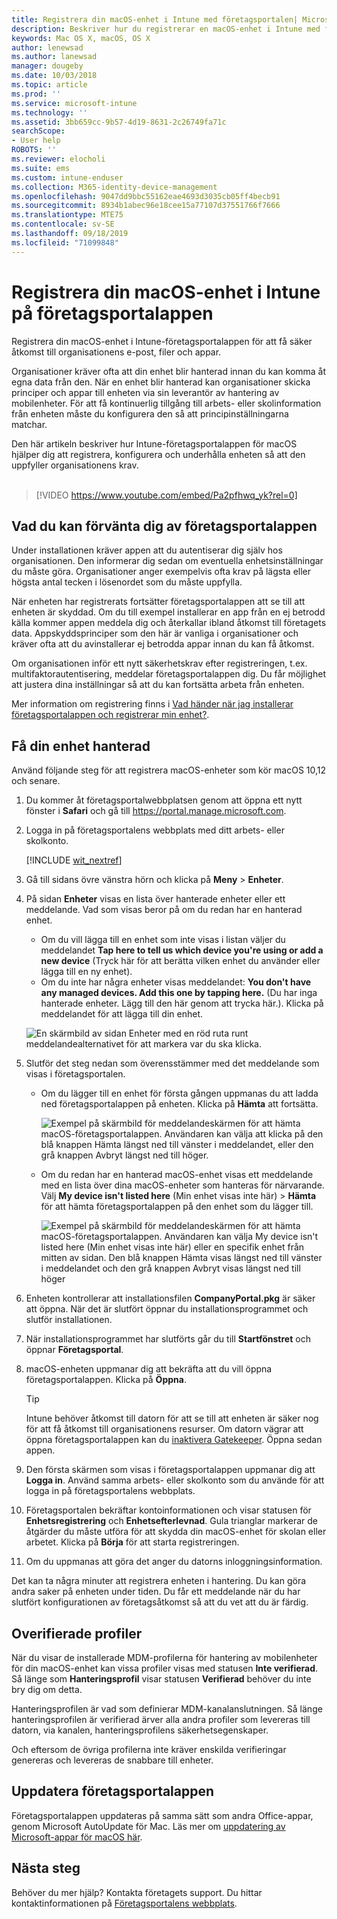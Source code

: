 ```yaml
---
title: Registrera din macOS-enhet i Intune med företagsportalen| Microsoft Docs
description: Beskriver hur du registrerar en macOS-enhet i Intune med företagsportalappen
keywords: Mac OS X, macOS, OS X
author: lenewsad
ms.author: lanewsad
manager: dougeby
ms.date: 10/03/2018
ms.topic: article
ms.prod: ''
ms.service: microsoft-intune
ms.technology: ''
ms.assetid: 3bb659cc-9b57-4d19-8631-2c26749fa71c
searchScope:
- User help
ROBOTS: ''
ms.reviewer: elocholi
ms.suite: ems
ms.custom: intune-enduser
ms.collection: M365-identity-device-management
ms.openlocfilehash: 9047dd9bbc55162eae4693d3035cb05ff4becb91
ms.sourcegitcommit: 8934b1abec96e18cee15a77107d37551766f7666
ms.translationtype: MTE75
ms.contentlocale: sv-SE
ms.lasthandoff: 09/18/2019
ms.locfileid: "71099848"
---
```

# <a name="enroll-your-macos-device-in-intune-with-the-company-portal-app"></a>Registrera din macOS-enhet i Intune på företagsportalappen

Registrera din macOS-enhet i Intune-företagsportalappen för att få säker åtkomst till organisationens e-post, filer och appar.

Organisationer kräver ofta att din enhet blir hanterad innan du kan komma åt egna data från den. När en enhet blir hanterad kan organisationer skicka principer och appar till enheten via sin leverantör av hantering av mobilenheter. För att få kontinuerlig tillgång till arbets- eller skolinformation från enheten måste du konfigurera den så att principinställningarna matchar.  

Den här artikeln beskriver hur Intune-företagsportalappen för macOS hjälper dig att registrera, konfigurera och underhålla enheten så att den uppfyller organisationens krav.  
</br>
> [!VIDEO https://www.youtube.com/embed/Pa2pfhwq_yk?rel=0]

## <a name="what-to-expect-from-the-company-portal-app"></a>Vad du kan förvänta dig av företagsportalappen

Under installationen kräver appen att du autentiserar dig själv hos organisationen. Den informerar dig sedan om eventuella enhetsinställningar du måste göra. Organisationer anger exempelvis ofta krav på lägsta eller högsta antal tecken i lösenordet som du måste uppfylla.    

När enheten har registrerats fortsätter företagsportalappen att se till att enheten är skyddad. Om du till exempel installerar en app från en ej betrodd källa kommer appen meddela dig och återkallar ibland åtkomst till företagets data. Appskyddsprinciper som den här är vanliga i organisationer och kräver ofta att du avinstallerar ej betrodda appar innan du kan få åtkomst.

Om organisationen inför ett nytt säkerhetskrav efter registreringen, t.ex. multifaktorautentisering, meddelar företagsportalappen dig. Du får möjlighet att justera dina inställningar så att du kan fortsätta arbeta från enheten.  

Mer information om registrering finns i [Vad händer när jag installerar företagsportalappen och registrerar min enhet?](what-happens-if-you-install-the-Company-Portal-app-and-enroll-your-device-in-intune-macos.md).  

## <a name="get-your-device-managed"></a>Få din enhet hanterad  
Använd följande steg för att registrera macOS-enheter som kör macOS 10,12 och senare.   


1. Du kommer åt företagsportalwebbplatsen genom att öppna ett nytt fönster i __Safari__ och gå till https://portal.manage.microsoft.com.  

2. Logga in på företagsportalens webbplats med ditt arbets- eller skolkonto.

   [!INCLUDE [wit_nextref](includes/end-user-password-guidance.md)]


3. Gå till sidans övre vänstra hörn och klicka på **Meny** > **Enheter**.  

4. På sidan __Enheter__ visas en lista över hanterade enheter eller ett meddelande. Vad som visas beror på om du redan har en hanterad enhet. 
    * Om du vill lägga till en enhet som inte visas i listan väljer du meddelandet **Tap here to tell us which device you're using or add a new device** (Tryck här för att berätta vilken enhet du använder eller lägga till en ny enhet).
    * Om du inte har några enheter visas meddelandet: **You don't have any managed devices. Add this one by tapping here.** (Du har inga hanterade enheter. Lägg till den här genom att trycka här.). Klicka på meddelandet för att lägga till din enhet.  

     ![En skärmbild av sidan Enheter med en röd ruta runt meddelandealternativet för att markera var du ska klicka.](./media/CP-enroll-MACOS-1808.png)  
5. Slutför det steg nedan som överensstämmer med det meddelande som visas i företagsportalen.  
    * Om du lägger till en enhet för första gången uppmanas du att ladda ned företagsportalappen på enheten. Klicka på **Hämta** att fortsätta.  

         ![Exempel på skärmbild för meddelandeskärmen för att hämta macOS-företagsportalappen. Användaren kan välja att klicka på den blå knappen Hämta längst ned till vänster i meddelandet, eller den grå knappen Avbryt längst ned till höger.](./media/CP-enroll-download-macOS-1808.png)  

    * Om du redan har en hanterad macOS-enhet visas ett meddelande med en lista över dina macOS-enheter som hanteras för närvarande. Välj **My device isn't listed here** (Min enhet visas inte här) > **Hämta** för att hämta företagsportalappen på den enhet som du lägger till.  

         ![Exempel på skärmbild för meddelandeskärmen för att hämta macOS-företagsportalappen. Användaren kan välja *My device isn't listed here* (Min enhet visas inte här) eller en specifik enhet från mitten av sidan. Den blå knappen Hämta visas längst ned till vänster i meddelandet och den grå knappen Avbryt visas längst ned till höger](./media/cp-mac-os-device-isnt-here-1808.png)  

6. Enheten kontrollerar att installationsfilen **CompanyPortal.pkg** är säker att öppna. När det är slutfört öppnar du installationsprogrammet och slutför installationen.  

7. När installationsprogrammet har slutförts går du till **Startfönstret** och öppnar **Företagsportal**.  

8. macOS-enheten uppmanar dig att bekräfta att du vill öppna företagsportalappen. Klicka på **Öppna**.  

   > [!TIP]
   > Intune behöver åtkomst till datorn för att se till att enheten är säker nog för att få åtkomst till organisationens resurser. Om datorn vägrar att öppna företagsportalappen kan du [inaktivera Gatekeeper](https://support.apple.com/HT202491). Öppna sedan appen.

9. Den första skärmen som visas i företagsportalappen uppmanar dig att **Logga in**. Använd samma arbets- eller skolkonto som du använde för att logga in på företagsportalens webbplats.

10. Företagsportalen bekräftar kontoinformationen och visar statusen för **Enhetsregistrering** och **Enhetsefterlevnad**. Gula trianglar markerar de åtgärder du måste utföra för att skydda din macOS-enhet för skolan eller arbetet. Klicka på **Börja** för att starta registreringen. 

11. Om du uppmanas att göra det anger du datorns inloggningsinformation.  

Det kan ta några minuter att registrera enheten i hantering. Du kan göra andra saker på enheten under tiden. Du får ett meddelande när du har slutfört konfigurationen av företagsåtkomst så att du vet att du är färdig.  

## <a name="unverified-profiles"></a>Overifierade profiler
När du visar de installerade MDM-profilerna för hantering av mobilenheter för din macOS-enhet kan vissa profiler visas med statusen **Inte verifierad**. Så länge som **Hanteringsprofil** visar statusen **Verifierad** behöver du inte bry dig om detta.  

Hanteringsprofilen är vad som definierar MDM-kanalanslutningen. Så länge hanteringsprofilen är verifierad ärver alla andra profiler som levereras till datorn, via kanalen, hanteringsprofilens säkerhetsegenskaper.

Och eftersom de övriga profilerna inte kräver enskilda verifieringar genereras och levereras de snabbare till enheter. 

## <a name="updating-the-company-portal-app"></a>Uppdatera företagsportalappen

Företagsportalappen uppdateras på samma sätt som andra Office-appar, genom Microsoft AutoUpdate för Mac. Läs mer om [uppdatering av Microsoft-appar för macOS här](https://support.office.com/article/Check-for-Office-for-Mac-updates-automatically-bfd1e497-c24d-4754-92ab-910a4074d7c1).  

## <a name="next-steps"></a>Nästa steg  
Behöver du mer hjälp? Kontakta företagets support. Du hittar kontaktinformationen på [Företagsportalens webbplats](https://go.microsoft.com/fwlink/?linkid=2010980).  


